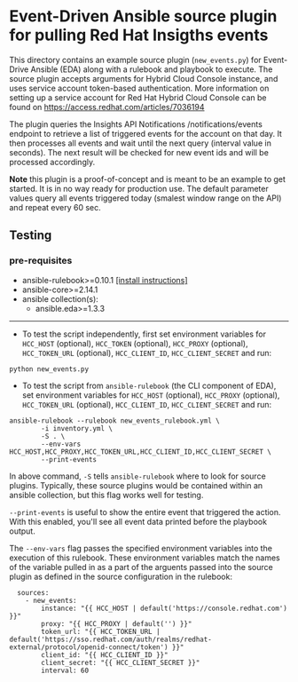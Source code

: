# Event-Driven Ansible source plugin for pulling Red Hat Insigths events

This directory contains an example source plugin (`new_events.py`) for Event-Drive Ansible (EDA) along with a rulebook and playbook to execute. The source plugin accepts arguments for Hybrid Cloud Console instance, and uses service account token-based authentication. More information on setting up a service account for Red Hat Hybrid Cloud Console can be found on https://access.redhat.com/articles/7036194

The plugin queries the Insights API Notifications /notifications/events endpoint to retrieve a list of triggered events for the account on that day. It then processes all events and wait until the next query (interval value in seconds). The next result will be checked for new event ids and will be processed accordingly.

**Note** this plugin is a proof-of-concept and is meant to be an example to get started. It is in no way ready for production use. The default parameter values query all events triggered today (smalest window range on the API) and repeat every 60 sec.

## Testing

### pre-requisites
- ansible-rulebook>=0.10.1 [[install instructions]](https://github.com/ansible/event-driven-ansible#getting-started)
- ansible-core>=2.14.1
- ansible collection(s):
    - ansible.eda>=1.3.3
----

- To test the script independently, first set environment variables for `HCC_HOST` (optional), `HCC_TOKEN` (optional), `HCC_PROXY` (optional), `HCC_TOKEN_URL` (optional), `HCC_CLIENT_ID`, `HCC_CLIENT_SECRET` and run:
~~~
python new_events.py
~~~

- To test the script from `ansible-rulebook` (the CLI component of EDA), set environment variables for `HCC_HOST` (optional), `HCC_PROXY` (optional), `HCC_TOKEN_URL` (optional), `HCC_CLIENT_ID`, `HCC_CLIENT_SECRET` and run:
~~~
ansible-rulebook --rulebook new_events_rulebook.yml \
        -i inventory.yml \
        -S . \
        --env-vars HCC_HOST,HCC_PROXY,HCC_TOKEN_URL,HCC_CLIENT_ID,HCC_CLIENT_SECRET \
        --print-events
~~~

In above command, `-S` tells `ansible-rulebook` where to look for source plugins. Typically, these source plugins would be contained within an ansible collection, but this flag works well for testing.

`--print-events` is useful to show the entire event that triggered the action. With this enabled, you'll see all event data printed before the playbook output. 

The `--env-vars` flag passes the specified environment variables into the execution of this rulebook. These environment variables match the names of the variable pulled in as a part of the arguents passed into the source plugin as defined in the source configuration in the rulebook:

~~~
  sources:
    - new_events:
        instance: "{{ HCC_HOST | default('https://console.redhat.com') }}"
        proxy: "{{ HCC_PROXY | default('') }}"
        token_url: "{{ HCC_TOKEN_URL | default('https://sso.redhat.com/auth/realms/redhat-external/protocol/openid-connect/token') }}"
        client_id: "{{ HCC_CLIENT_ID }}"
        client_secret: "{{ HCC_CLIENT_SECRET }}"
        interval: 60
~~~~

